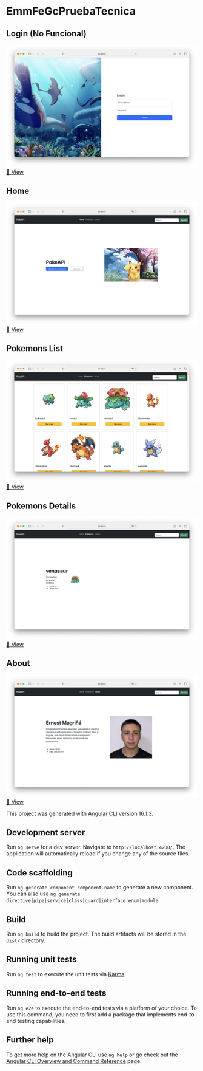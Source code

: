 # EmmFeGcPruebaTecnica


## Login (No Funcional)
![](./.img/login.png)
[👀 View](https://main.d2rijkp6h51cs.amplifyapp.com/login)

## Home
![](./.img/home.png)
[👀 View](https://main.d2rijkp6h51cs.amplifyapp.com/)
## Pokemons List
![](./.img/list.png)
[👀 View](https://main.d2rijkp6h51cs.amplifyapp.com/pokemons)

## Pokemons Details
![](./.img/datails.png)
[👀 View](https://main.d2rijkp6h51cs.amplifyapp.com/pokemons/1)

## About
![](./.img/about.png)
[👀 View](https://main.d2rijkp6h51cs.amplifyapp.com/about)

This project was generated with [Angular CLI](https://github.com/angular/angular-cli) version 16.1.3.

## Development server

Run `ng serve` for a dev server. Navigate to `http://localhost:4200/`. The application will automatically reload if you change any of the source files.

## Code scaffolding

Run `ng generate component component-name` to generate a new component. You can also use `ng generate directive|pipe|service|class|guard|interface|enum|module`.

## Build

Run `ng build` to build the project. The build artifacts will be stored in the `dist/` directory.

## Running unit tests

Run `ng test` to execute the unit tests via [Karma](https://karma-runner.github.io).

## Running end-to-end tests

Run `ng e2e` to execute the end-to-end tests via a platform of your choice. To use this command, you need to first add a package that implements end-to-end testing capabilities.

## Further help

To get more help on the Angular CLI use `ng help` or go check out the [Angular CLI Overview and Command Reference](https://angular.io/cli) page.

